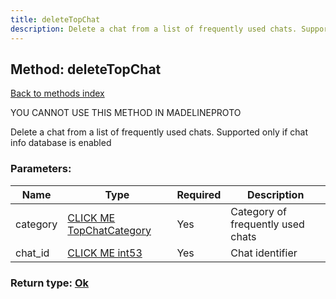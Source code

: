 ```yaml
---
title: deleteTopChat
description: Delete a chat from a list of frequently used chats. Supported only if chat info database is enabled
---
```

## Method: deleteTopChat  
[Back to methods index](index.md)


YOU CANNOT USE THIS METHOD IN MADELINEPROTO


Delete a chat from a list of frequently used chats. Supported only if chat info database is enabled

### Parameters:

| Name     |    Type       | Required | Description |
|----------|---------------|----------|-------------|
|category|[CLICK ME TopChatCategory](../types/TopChatCategory.md) | Yes|Category of frequently used chats|
|chat\_id|[CLICK ME int53](../types/int53.md) | Yes|Chat identifier|


### Return type: [Ok](../types/Ok.md)

